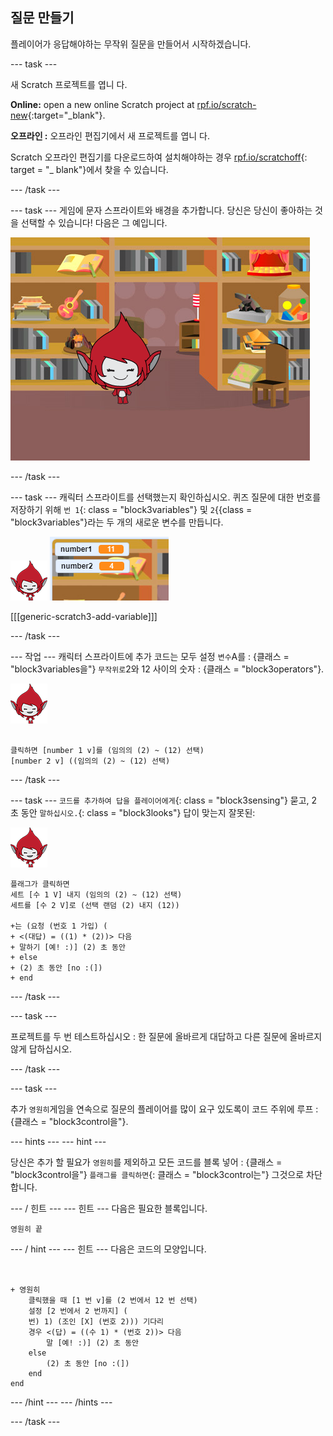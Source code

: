 ## 질문 만들기

플레이어가 응답해야하는 무작위 질문을 만들어서 시작하겠습니다.

\--- task \---

새 Scratch 프로젝트를 엽니 다.

**Online:** open a new online Scratch project at [rpf.io/scratch-new](http://rpf.io/scratch-new){:target="_blank"}.

**오프라인 :** 오프라인 편집기에서 새 프로젝트를 엽니 다.

Scratch 오프라인 편집기를 다운로드하여 설치해야하는 경우 [rpf.io/scratchoff](http://rpf.io/scratchoff){: target = "_ blank"}에서 찾을 수 있습니다.

\--- /task \---

\--- task \--- 게임에 문자 스프라이트와 배경을 추가합니다. 당신은 당신이 좋아하는 것을 선택할 수 있습니다! 다음은 그 예입니다.

![스크린샷](images/brain-setting.png)

\--- /task \---

\--- task \--- 캐릭터 스프라이트를 선택했는지 확인하십시오. 퀴즈 질문에 대한 번호를 저장하기 위해 `번 1`{: class = "block3variables"} 및 `2`{{class = "block3variables"}라는 두 개의 새로운 변수를 만듭니다.

![스크린샷](images/giga-sprite.png) ![스크린샷](images/brain-variables.png)

[[[generic-scratch3-add-variable]]]

\--- /task \---

\--- 작업 \--- 캐릭터 스프라이트에 추가 코드는 모두 설정 `변수`A를 : {클래스 = "block3variables을"} `무작위로`2와 12 사이의 숫자 : {클래스 = "block3operators"}.

![스크린샷](images/giga-sprite.png)

```blocks3

클릭하면 [number 1 v]를 (임의의 (2) ~ (12) 선택)
[number 2 v] ((임의의 (2) ~ (12) 선택)
```

\--- /task \---

\--- task \--- `코드를 추가하여 답을 플레이어에게`{: class = "block3sensing"} 묻고, 2 초 동안 `말하십시오.`{: class = "block3looks"} 답이 맞는지 잘못된:

![스크린샷](images/giga-sprite.png)

```blocks3
플래그가 클릭하면
세트 [수 1 V] 내지 (임의의 (2) ~ (12) 선택)
세트를 [수 2 V]로 (선택 랜덤 (2) 내지 (12))

+는 (요청 (번호 1 가입) (
+ <(대답) = ((1) * (2))> 다음
+ 말하기 [예! :)] (2) 초 동안
+ else
+ (2) 초 동안 [no :(])
+ end
```

\--- /task \---

\--- task \---

프로젝트를 두 번 테스트하십시오 : 한 질문에 올바르게 대답하고 다른 질문에 올바르지 않게 답하십시오.

\--- /task \---

\--- task \---

추가 `영원히`게임을 연속으로 질문의 플레이어를 많이 요구 있도록이 코드 주위에 루프 : {클래스 = "block3control을"}.

\--- hints \--- \--- hint \---

당신은 추가 할 필요가 `영원히`를 제외하고 모든 코드를 블록 넣어 : {클래스 = "block3control을"} `플래그를 클릭하면`{: 클래스 = "block3control는"} 그것으로 차단합니다.

\--- / 힌트 \--- \--- 힌트 \--- 다음은 필요한 블록입니다.

```blocks3
영원히 끝

```

\--- / hint \--- \--- 힌트 \--- 다음은 코드의 모양입니다.

```blocks3


+ 영원히
    클릭했을 때 [1 번 v]를 (2 번에서 12 번 선택)
    설정 [2 번에서 2 번까지] (
    번) 1) (조인 [X] (번호 2))) 기다리
    경우 <(답) = ((수 1) * (번호 2))> 다음
        말 [예! :)] (2) 초 동안
    else
        (2) 초 동안 [no :(])
    end
end
```

\--- /hint \--- \--- /hints \---

\--- /task \---